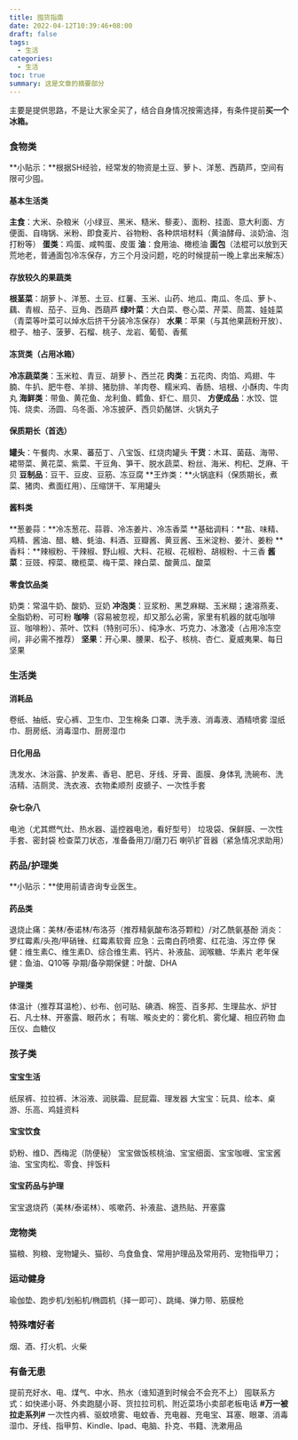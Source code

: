 ```yaml
---
title: 囤货指南
date: 2022-04-12T10:39:46+08:00
draft: false
tags:
  - 生活
categories:
  - 生活
toc: true
summary: 这是文章的摘要部分
---
```

主要是提供思路，不是让大家全买了，结合自身情况按需选择，有条件提前**买一个冰箱。**



### 食物类

**小贴示：**根据SH经验，经常发的物资是土豆、萝卜、洋葱、西葫芦，空间有限可少囤。







#### 基本生活类

**主食**：大米、杂粮米（小绿豆、黑米、糙米、藜麦）、面粉、挂面、意大利面、方便面、自嗨锅、米粉、即食麦片、谷物粉、各种烘培材料（黄油酵母、淡奶油、泡打粉等）
**蛋类**：鸡蛋、咸鸭蛋、皮蛋
**油**：食用油、橄榄油
**面包**（法棍可以放到天荒地老，普通面包冷冻保存，方三个月没问题，吃的时候提前一晚上拿出来解冻）



#### 存放较久的果蔬类

**根茎菜**：胡萝卜、洋葱、土豆、红薯、玉米、山药、地瓜、南瓜、冬瓜、萝卜、藕、青椒、茄子、豆角、西葫芦
**绿叶菜**：大白菜、卷心菜、芹菜、茼蒿、娃娃菜（青菜等叶菜可以焯水后挤干分装冷冻保存）
**水果**：苹果（与其他果蔬粉开放）、橙子、柚子、菠萝、石榴、桃子、龙岩、葡萄、香蕉



#### 冻货类（占用冰箱）

**冷冻蔬菜类**：玉米粒、青豆、胡萝卜、西兰花
**肉类**：五花肉、肉馅、鸡翅、牛腩、牛扒、肥牛卷、羊排、猪肋排、羊肉卷、糯米鸡、香肠、培根、小酥肉、牛肉丸
**海鲜类**：带鱼、黄花鱼、龙利鱼、鳕鱼、虾仁、扇贝、
**方便成品**：水饺、馄饨、烧卖、汤圆、乌冬面、冷冻披萨、西贝奶酪饼、火锅丸子









#### 保质期长（首选）

**罐头**：午餐肉、水果、蕃茄丁、八宝饭、红烧肉罐头
**干货**：木耳、菌菇、海带、裙带菜、黄花菜、紫菜、干豆角、笋干、脱水蔬菜、粉丝、海米、枸杞、芝麻、干贝
**豆制品**：豆干、豆皮、豆筋、冻豆腐
**王炸类：**火锅底料（保质期长，煮菜、猪肉、煮面红用）、压缩饼干、军用罐头




#### 酱料类

**葱姜蒜：**冷冻葱花、蒜蓉、冷冻姜片、冷冻香菜
**基础调料：**盐、味精、鸡精、酱油、醋、糖、蚝油、料酒、豆瓣酱、黄豆酱、玉米淀粉、姜汁、姜粉
**香料：**辣椒粉、干辣椒、野山椒、大料、花椒、花椒粉、胡椒粉、十三香
**酱菜**：豆豉、榨菜、橄榄菜、梅干菜、辣白菜、酸黄瓜、酸菜






#### 零食饮品类

奶类：常温牛奶、酸奶、豆奶
**冲泡类**：豆浆粉、黑芝麻糊、玉米糊；速溶燕麦、全脂奶粉、可可粉
**咖啡**（容易被忽视，却又那么必需，家里有机器的就屯咖啡豆、咖啡粉）、茶叶、饮料（特别可乐）、纯净水、巧克力、冰激凌（占用冷冻空间，非必需不推荐）
**坚果**：开心果、腰果、松子、核桃、杏仁、夏威夷果、每日坚果



### 生活类





#### 消耗品

卷纸、抽纸、安心裤、卫生巾、卫生棉条
口罩、洗手液、消毒液、酒精喷雾
湿纸巾、厨房纸、消毒湿巾、厨房湿巾





#### 日化用品

洗发水、沐浴露、护发素、香皂、肥皂、牙线、牙膏、面膜、身体乳
洗碗布、洗洁精、洁厕灵、洗衣液、衣物柔顺剂
皮搋子、一次性手套





#### 杂七杂八

电池（尤其燃气灶、热水器、遥控器电池，看好型号）
垃圾袋、保鲜膜、一次性手套、密封袋
检查菜刀状态，准备备用刀/磨刀石
喇叭扩音器（紧急情况求助用）



### 药品/护理类

**小贴示：**使用前请咨询专业医生。







#### 药品类

退烧止痛：美林/泰诺林/布洛芬（推荐精氨酸布洛芬颗粒）/对乙酰氨基酚
消炎：罗红霉素/头孢/甲硝锉、红霉素软膏
应急：云南白药喷雾、红花油、泻立停
保健：维生素C、维生素D、综合维生素、钙片、补液盐、润喉糖、华素片
老年保健：鱼油、Q10等
孕期/备孕期保健：叶酸、DHA



#### 护理类

体温计（推荐耳温枪）、纱布、创可贴、碘酒、棉签、百多邦、生理盐水、炉甘石、凡士林、开塞露、眼药水；
有喘、喉炎史的：雾化机、雾化罐、相应药物
血压仪、血糖仪






### 孩子类





#### 宝宝生活

纸尿裤、拉拉裤、沐浴液、润肤霜、屁屁霜、理发器
大宝宝：玩具、绘本、桌游、乐高、鸡娃资料






#### 宝宝饮食

奶粉、维D、西梅泥（防便秘）
宝宝做饭核桃油、宝宝细面、宝宝咖喱、宝宝酱油、宝宝肉松、零食、拌饭料





#### 宝宝药品与护理

宝宝退烧药（美林/泰诺林）、咳嗽药、补液盐、退热贴、开塞露









### 宠物类

猫粮、狗粮、宠物罐头、猫砂、鸟食鱼食、常用护理品及常用药、宠物指甲刀；





### 运动健身

瑜伽垫、跑步机/划船机/椭圆机（择一即可）、跳绳、弹力带、筋膜枪



### 特殊嗜好者

烟、酒、打火机、火柴



### 有备无患

提前充好水、电、煤气、中水、热水（谁知道到时候会不会充不上）
囤联系方式：如快递小哥、外卖跑腿小哥、货拉拉司机、附近菜场小卖部老板电话
**#万一被拉走系列#** 一次性内裤、驱蚊喷雾、电蚊香、充电器、充电宝、耳塞、眼罩、消毒湿巾、牙线、指甲剪、Kindle、Ipad、电脑、扑克、书籍、洗漱用品



